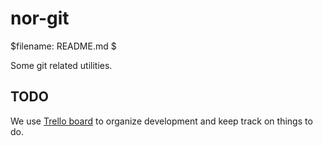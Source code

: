 nor-git
=======

$filename: README.md $

Some git related utilities.

TODO
----

We use [Trello board](//trello.com/b/2owjd0FU/nor-git) to organize development and keep track on things to do.
